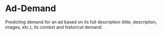 # Ad-Demand
Predicting demand for an ad based on its full description (title, description, images, etc.), its context and historical demand.
